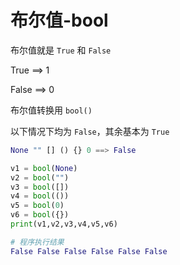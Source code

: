 # 布尔值-bool

布尔值就是 `True` 和 `False`

True ==> 1

False ==> 0

布尔值转换用 `bool()`

以下情况下均为 `False`，其余基本为 `True`

```python
None "" [] () {} 0 ==> False
```

```python
v1 = bool(None)
v2 = bool("")
v3 = bool([])
v4 = bool(())
v5 = bool(0)
v6 = bool({})
print(v1,v2,v3,v4,v5,v6)

# 程序执行结果
False False False False False False
```


